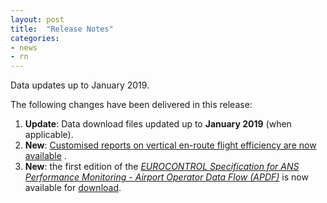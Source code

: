 ```yaml
---
layout: post
title:  "Release Notes"
categories:
- news
- rn
---
```



Data updates up to January 2019.

The following changes have been delivered in this release:

1. **Update**: Data download files updated up to **January 2019** (when applicable).
1. **New**: [Customised reports on vertical en-route flight efficiency are now available][otools] .
1. **New**: the first edition of the [*EUROCONTROL Specification for ANS Performance Monitoring - Airport Operator Data Flow (APDF)*](https://www.eurocontrol.int/publications/eurocontrol-specification-ans-performance-monitoring-airport-operator-data-flow-apdf)
   is now available for [download](https://www.eurocontrol.int/publications/eurocontrol-specification-ans-performance-monitoring-airport-operator-data-flow-apdf).


[otools]: <{{ "/data/otools" | prepend: site.baseurl | prepend: site.url }}> "PRU online tools"